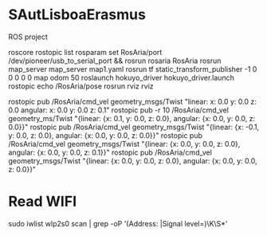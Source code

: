# SAutLisboaErasmus
ROS project

roscore
rostopic list
rosparam set RosAria/port /dev/pioneer/usb_to_serial_port && rosrun rosaria RosAria
rosrun map_server map_server map1.yaml
rosrun tf static_transform_publisher -1 0 0 0 0 0 map odom 50
roslaunch hokuyo_driver hokuyo_driver.launch
rostopic echo /RosAria/pose
rosrun rviz rviz

rostopic pub /RosAria/cmd_vel  geometry_msgs/Twist "linear:  x: 0.0  y: 0.0  z: 0.0 angular:  x: 0.0  y: 0.0  z: 0.1" 
rostopic pub -r 10 /RosAria/cmd_vel geometry_ms/Twist "{linear: {x: 0.1, y: 0.0, z: 0.0}, angular: {x: 0.0, y: 0.0, z: 0.0}}"
rostopic pub /RosAria/cmd_vel geometry_msgs/Twist "{linear: {x: -0.1, y: 0.0, z: 0.0}, angular: {x: 0.0, y: 0.0, z: 0.0}}"
rostopic pub /RosAria/cmd_vel geometry_msgs/Twist "{linear: {x: 0.0, y: 0.0, z: 0.0}, angular: {x: 0.0, y: 0.0, z: 0.1}}"
rostopic pub /RosAria/cmd_vel geometry_msgs/Twist "{linear: {x: 0.0, y: 0.0, z: 0.0}, angular: {x: 0.0, y: 0.0, z: 0.0}}"

# Read WIFI
sudo iwlist wlp2s0 scan | grep -oP '(Address: |Signal level=)\K\S*'
